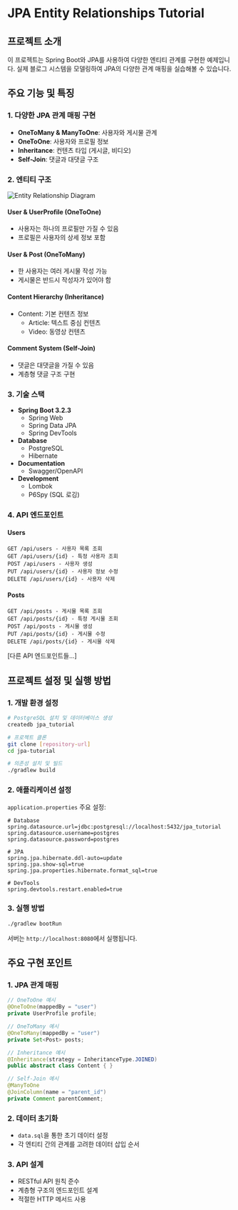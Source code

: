 # JPA Entity Relationships Tutorial

## 프로젝트 소개
이 프로젝트는 Spring Boot와 JPA를 사용하여 다양한 엔티티 관계를 구현한 예제입니다. 실제 블로그 시스템을 모델링하여 JPA의 다양한 관계 매핑을 실습해볼 수 있습니다.

## 주요 기능 및 특징

### 1. 다양한 JPA 관계 매핑 구현
- **OneToMany & ManyToOne**: 사용자와 게시물 관계
- **OneToOne**: 사용자와 프로필 정보
- **Inheritance**: 컨텐츠 타입 (게시글, 비디오)
- **Self-Join**: 댓글과 대댓글 구조

### 2. 엔티티 구조
![Entity Relationship Diagram](./docs/images/erd.png)

#### User & UserProfile (OneToOne)
- 사용자는 하나의 프로필만 가질 수 있음
- 프로필은 사용자의 상세 정보 포함

#### User & Post (OneToMany)
- 한 사용자는 여러 게시물 작성 가능
- 게시물은 반드시 작성자가 있어야 함

#### Content Hierarchy (Inheritance)
- Content: 기본 컨텐츠 정보
  - Article: 텍스트 중심 컨텐츠
  - Video: 동영상 컨텐츠

#### Comment System (Self-Join)
- 댓글은 대댓글을 가질 수 있음
- 계층형 댓글 구조 구현

### 3. 기술 스택
- **Spring Boot 3.2.3**
  - Spring Web
  - Spring Data JPA
  - Spring DevTools
- **Database**
  - PostgreSQL
  - Hibernate
- **Documentation**
  - Swagger/OpenAPI
- **Development**
  - Lombok
  - P6Spy (SQL 로깅)

### 4. API 엔드포인트

#### Users
```http
GET /api/users - 사용자 목록 조회
GET /api/users/{id} - 특정 사용자 조회
POST /api/users - 사용자 생성
PUT /api/users/{id} - 사용자 정보 수정
DELETE /api/users/{id} - 사용자 삭제
```

#### Posts
```http
GET /api/posts - 게시물 목록 조회
GET /api/posts/{id} - 특정 게시물 조회
POST /api/posts - 게시물 생성
PUT /api/posts/{id} - 게시물 수정
DELETE /api/posts/{id} - 게시물 삭제
```

[다른 API 엔드포인트들...]

## 프로젝트 설정 및 실행 방법

### 1. 개발 환경 설정
```bash
# PostgreSQL 설치 및 데이터베이스 생성
createdb jpa_tutorial

# 프로젝트 클론
git clone [repository-url]
cd jpa-tutorial

# 의존성 설치 및 빌드
./gradlew build
```

### 2. 애플리케이션 설정
`application.properties` 주요 설정:
```properties
# Database
spring.datasource.url=jdbc:postgresql://localhost:5432/jpa_tutorial
spring.datasource.username=postgres
spring.datasource.password=postgres

# JPA
spring.jpa.hibernate.ddl-auto=update
spring.jpa.show-sql=true
spring.jpa.properties.hibernate.format_sql=true

# DevTools
spring.devtools.restart.enabled=true
```

### 3. 실행 방법
```bash
./gradlew bootRun
```
서버는 `http://localhost:8080`에서 실행됩니다.

## 주요 구현 포인트

### 1. JPA 관계 매핑
```java
// OneToOne 예시
@OneToOne(mappedBy = "user")
private UserProfile profile;

// OneToMany 예시
@OneToMany(mappedBy = "user")
private Set<Post> posts;

// Inheritance 예시
@Inheritance(strategy = InheritanceType.JOINED)
public abstract class Content { }

// Self-Join 예시
@ManyToOne
@JoinColumn(name = "parent_id")
private Comment parentComment;
```

### 2. 데이터 초기화
- `data.sql`을 통한 초기 데이터 설정
- 각 엔티티 간의 관계를 고려한 데이터 삽입 순서

### 3. API 설계
- RESTful API 원칙 준수
- 계층형 구조의 엔드포인트 설계
- 적절한 HTTP 메서드 사용
